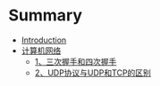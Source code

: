 # Summary

* [Introduction](README.md)
* [计算机网络](chapter1.md)
  * [1、三次握手和四次握手](chapter1/13001-san-ci-wo-shou-he-si-ci-wo-shou.md)
  * [2、UDP协议与UDP和TCP的区别](chapter1/2udpxie-yi-yu-udp-he-tcp-de-qu-bie.md)


